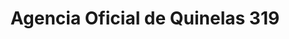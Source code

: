 ---
title: "Agencia Oficial de Quinelas 319"
url: /aristobulo-del-valle/agencia-oficial-de-quinelas-319/
shop: lotería
---